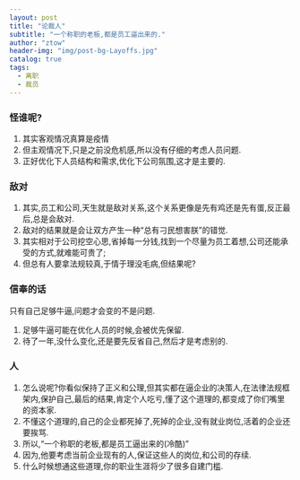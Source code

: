 ```yaml
---
layout: post
title: "论裁人"
subtitle: "一个称职的老板,都是员工逼出来的."
author: "ztow"
header-img: "img/post-bg-Layoffs.jpg"
catalog: true
tags:
  - 离职
  - 裁员
---
```


### 怪谁呢?
1. 其实客观情况真算是疫情
2. 但主观情况下,只是之前没危机感,所以没有仔细的考虑人员问题.
3. 正好优化下人员结构和需求,优化下公司氛围,这才是主要的.

### 敌对
1. 其实,员工和公司,天生就是敌对关系,这个关系更像是先有鸡还是先有蛋,反正最后,总是会敌对.
2. 敌对的结果就是会让双方产生一种“总有刁民想害朕”的错觉.
3. 其实相对于公司挖空心思,省掉每一分钱,找到一个尽量为员工着想,公司还能承受的方式,就难能可贵了;
4. 但总有人要拿法规较真,于情于理没毛病,但结果呢?
### 信奉的话
只有自己足够牛逼,问题才会变的不是问题.
1. 足够牛逼可能在优化人员的时候,会被优先保留.
2. 待了一年,没什么变化,还是要先反省自己,然后才是考虑别的.

### 人
1. 怎么说呢?你看似保持了正义和公理,但其实都在逼企业的决策人,在法律法规框架内,保护自己,最后的结果,肯定个人吃亏,懂了这个道理的,都变成了你们嘴里的资本家.
2. 不懂这个道理的,自己的企业都死掉了,死掉的企业,没有就业岗位,活着的企业还要挨骂.
3. 所以,“一个称职的老板,都是员工逼出来的(冷酷)”
4. 因为,他要考虑当前企业现有的人,保证这些人的岗位,和公司的存续.
5. 什么时候想通这些道理,你的职业生涯将少了很多自建门槛.
